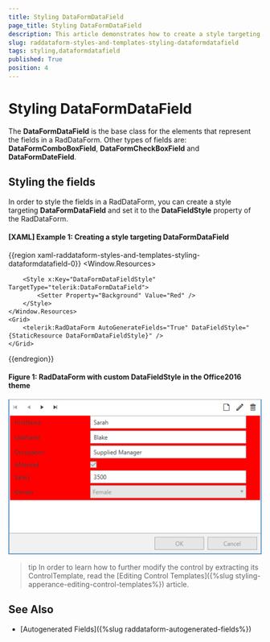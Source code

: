 ```yaml
---
title: Styling DataFormDataField
page_title: Styling DataFormDataField
description: This article demonstrates how to create a style targeting the DataFormDataField control. 
slug: raddataform-styles-and-templates-styling-dataformdatafield
tags: styling,dataformdatafield
published: True
position: 4
---
```


# Styling DataFormDataField

The __DataFormDataField__ is the base class for the elements that represent the fields in a RadDataForm. Other types of fields are: __DataFormComboBoxField__, __DataFormCheckBoxField__ and __DataFormDateField__.

## Styling the fields

In order to style the fields in a RadDataForm, you can create a style targeting __DataFormDataField__ and set it to the __DataFieldStyle__ property of the RadDataForm. 

#### __[XAML] Example 1: Creating a style targeting DataFormDataField__
{{region xaml-raddataform-styles-and-templates-styling-dataformdatafield-0}}
	<Window.Resources>
        <!-- If you are using the NoXaml binaries, you should base the style on the default one like so:-->
        <!--<Style x:Key="DataFormDataFieldStyle" TargetType="telerik:DataFormDataField" BasedOn="{StaticResource DataFormDataFieldStyle}">-->

        <Style x:Key="DataFormDataFieldStyle" TargetType="telerik:DataFormDataField">
            <Setter Property="Background" Value="Red" />
        </Style>
    </Window.Resources>
    <Grid>
        <telerik:RadDataForm AutoGenerateFields="True" DataFieldStyle="{StaticResource DataFormDataFieldStyle}" />
    </Grid>
{{endregion}}

#### __Figure 1: RadDataForm with custom DataFieldStyle in the Office2016 theme__
![RadDataForm with custom DataFieldStyle in the Office2016 theme](images/RadDataForm_DataFieldStyle.png)

>tip In order to learn how to further modify the control by extracting its ControlTemplate, read the [Editing Control Templates]({%slug styling-apperance-editing-control-templates%}) article.

## See Also 

* [Autogenerated Fields]({%slug raddataform-autogenerated-fields%})